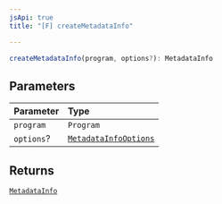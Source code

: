 ```yaml
---
jsApi: true
title: "[F] createMetadataInfo"

---
```

```ts
createMetadataInfo(program, options?): MetadataInfo
```

## Parameters

| Parameter | Type |
| :------ | :------ |
| `program` | `Program` |
| `options`? | [`MetadataInfoOptions`](Interface.MetadataInfoOptions.md) |

## Returns

[`MetadataInfo`](Interface.MetadataInfo.md)
